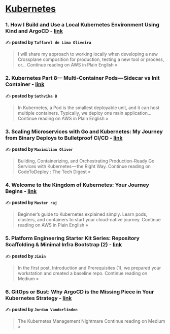 
<h1><a href=https://medium.com/tag/kubernetes/recommended target="_blank" rel="noopener noreferrer">Kubernetes</a></h1>
<h3>1. How I Build and Use a Local Kubernetes Environment Using Kind and ArgoCD - <a href="https://aws.plainenglish.io/how-i-build-and-use-a-local-kubernetes-environment-using-kind-and-argocd-029423a2e61a?source=rss------kubernetes-5" target="_blank" rel="noopener noreferrer">link</a></h3>

✍️ **posted by `Taffarel de Lima Oliveira`**

<blockquote>I will share my approach to working locally when developing a new Crossplane composition for production, testing a new tool or process, or…
Continue reading on AWS in Plain English »</blockquote>

<h3>2. Kubernetes Part 8—  Multi-Container Pods — Sidecar vs Init Container - <a href="https://aws.plainenglish.io/kubernetes-part-8-multi-container-pods-sidecar-vs-init-container-9ffd8ea6971a?source=rss------kubernetes-5" target="_blank" rel="noopener noreferrer">link</a></h3>

✍️ **posted by `Sathvika B`**

<blockquote>In Kubernetes, a Pod is the smallest deployable unit, and it can host multiple containers. Typically, we deploy one main application…
Continue reading on AWS in Plain English »</blockquote>

<h3>3. Scaling Microservices with Go and Kubernetes: My Journey from Binary Deploys to Bulletproof CI/CD - <a href="https://medium.com/codetodeploy/scaling-microservices-with-go-and-kubernetes-my-journey-from-binary-deploys-to-bulletproof-ci-cd-1fdddd0198c2?source=rss------kubernetes-5" target="_blank" rel="noopener noreferrer">link</a></h3>

✍️ **posted by `Maximilian Oliver`**

<blockquote>Building, Containerizing, and Orchestrating Production-Ready Go Services with Kubernetes — the Right Way.
Continue reading on CodeToDeploy : The Tech Digest »</blockquote>

<h3>4.  Welcome to the Kingdom of Kubernetes: Your Journey Begins - <a href="https://aws.plainenglish.io/welcome-to-the-kingdom-of-kubernetes-your-journey-begins-f477f0573cb1?source=rss------kubernetes-5" target="_blank" rel="noopener noreferrer">link</a></h3>

✍️ **posted by `Master raj`**

<blockquote>Beginner’s guide to Kubernetes explained simply. Learn pods, clusters, and containers to start your cloud-native journey.
Continue reading on AWS in Plain English »</blockquote>

<h3>5. Platform Engineering Starter Kit Series: Repository Scaffolding & Minimal Infra Bootstrap (2) - <a href="https://jiminbyun.medium.com/platform-engineering-starter-kit-series-repository-scaffolding-minimal-infra-bootstrap-2-5a9034444219?source=rss------kubernetes-5" target="_blank" rel="noopener noreferrer">link</a></h3>

✍️ **posted by `Jimin`**

<blockquote>In the first post, Introduction and Prerequisites (1), we prepared your workstation and created a baseline repo.
Continue reading on Medium »</blockquote>

<h3>6. GitOps or Bust: Why ArgoCD is the Missing Piece in Your Kubernetes Strategy - <a href="https://medium.com/@jordan.vanderlinden_98182/gitops-or-bust-why-argocd-is-the-missing-piece-in-your-kubernetes-strategy-d62165a20d17?source=rss------kubernetes-5" target="_blank" rel="noopener noreferrer">link</a></h3>

✍️ **posted by `Jordan Vanderlinden`**

<blockquote>The Kubernetes Management Nightmare
Continue reading on Medium »</blockquote>

